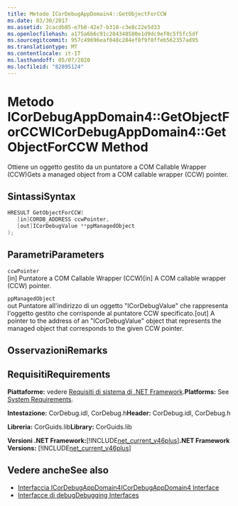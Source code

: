 ```yaml
---
title: Metodo ICorDebugAppDomain4::GetObjectForCCW
ms.date: 03/30/2017
ms.assetid: 2cacdb85-e7b8-42e7-b310-c3e8c22e5d33
ms.openlocfilehash: a175a6b6c91c284348580e1d9dc9ef0c5f5fc5df
ms.sourcegitcommit: 957c49696eaf048c284ef8f9f8ffeb562357ad95
ms.translationtype: MT
ms.contentlocale: it-IT
ms.lasthandoff: 05/07/2020
ms.locfileid: "82895124"
---
```

# <a name="icordebugappdomain4getobjectforccw-method"></a><span data-ttu-id="5e083-102">Metodo ICorDebugAppDomain4::GetObjectForCCW</span><span class="sxs-lookup"><span data-stu-id="5e083-102">ICorDebugAppDomain4::GetObjectForCCW Method</span></span>
<span data-ttu-id="5e083-103">Ottiene un oggetto gestito da un puntatore a COM Callable Wrapper (CCW)</span><span class="sxs-lookup"><span data-stu-id="5e083-103">Gets a managed object from a COM callable wrapper (CCW) pointer.</span></span>  
  
## <a name="syntax"></a><span data-ttu-id="5e083-104">Sintassi</span><span class="sxs-lookup"><span data-stu-id="5e083-104">Syntax</span></span>  
  
```cpp  
HRESULT GetObjectForCCW(  
   [in]CORDB_ADDRESS ccwPointer,
   [out]ICorDebugValue **ppManagedObject  
);  
```  
  
## <a name="parameters"></a><span data-ttu-id="5e083-105">Parametri</span><span class="sxs-lookup"><span data-stu-id="5e083-105">Parameters</span></span>  
 `ccwPointer`  
 <span data-ttu-id="5e083-106">[in] Puntatore a COM Callable Wrapper (CCW)</span><span class="sxs-lookup"><span data-stu-id="5e083-106">[in] A COM callable wrapper (CCW) pointer.</span></span>  
  
 `ppManagedObject`  
 <span data-ttu-id="5e083-107">out Puntatore all'indirizzo di un oggetto "ICorDebugValue" che rappresenta l'oggetto gestito che corrisponde al puntatore CCW specificato.</span><span class="sxs-lookup"><span data-stu-id="5e083-107">[out] A pointer to the address of an "ICorDebugValue" object that represents the managed object that corresponds to the given CCW pointer.</span></span>  
  
## <a name="remarks"></a><span data-ttu-id="5e083-108">Osservazioni</span><span class="sxs-lookup"><span data-stu-id="5e083-108">Remarks</span></span>  
  
## <a name="requirements"></a><span data-ttu-id="5e083-109">Requisiti</span><span class="sxs-lookup"><span data-stu-id="5e083-109">Requirements</span></span>  
 <span data-ttu-id="5e083-110">**Piattaforme:** vedere [Requisiti di sistema di .NET Framework](../../get-started/system-requirements.md).</span><span class="sxs-lookup"><span data-stu-id="5e083-110">**Platforms:** See [System Requirements](../../get-started/system-requirements.md).</span></span>  
  
 <span data-ttu-id="5e083-111">**Intestazione:** CorDebug.idl, CorDebug.h</span><span class="sxs-lookup"><span data-stu-id="5e083-111">**Header:** CorDebug.idl, CorDebug.h</span></span>  
  
 <span data-ttu-id="5e083-112">**Libreria:** CorGuids.lib</span><span class="sxs-lookup"><span data-stu-id="5e083-112">**Library:** CorGuids.lib</span></span>  
  
 <span data-ttu-id="5e083-113">**Versioni .NET Framework:**[!INCLUDE[net_current_v46plus](../../../../includes/net-current-v46plus-md.md)]</span><span class="sxs-lookup"><span data-stu-id="5e083-113">**.NET Framework Versions:** [!INCLUDE[net_current_v46plus](../../../../includes/net-current-v46plus-md.md)]</span></span>  
  
## <a name="see-also"></a><span data-ttu-id="5e083-114">Vedere anche</span><span class="sxs-lookup"><span data-stu-id="5e083-114">See also</span></span>

- [<span data-ttu-id="5e083-115">Interfaccia ICorDebugAppDomain4</span><span class="sxs-lookup"><span data-stu-id="5e083-115">ICorDebugAppDomain4 Interface</span></span>](icordebugappdomain4-interface.md)
- [<span data-ttu-id="5e083-116">Interfacce di debug</span><span class="sxs-lookup"><span data-stu-id="5e083-116">Debugging Interfaces</span></span>](debugging-interfaces.md)
